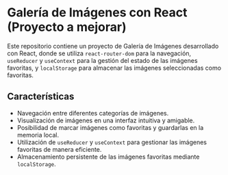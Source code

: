 # Galería de Imágenes con React (Proyecto a mejorar)

Este repositorio contiene un proyecto de Galería de Imágenes desarrollado con React, donde se utiliza `react-router-dom` para la navegación, `useReducer` y `useContext` para la gestión del estado de las imágenes favoritas, y `localStorage` para almacenar las imágenes seleccionadas como favoritas. 

## Características

- Navegación entre diferentes categorías de imágenes.
- Visualización de imágenes en una interfaz intuitiva y amigable.
- Posibilidad de marcar imágenes como favoritas y guardarlas en la memoria local.
- Utilización de `useReducer` y `useContext` para gestionar las imágenes favoritas de manera eficiente.
- Almacenamiento persistente de las imágenes favoritas mediante `localStorage`.


